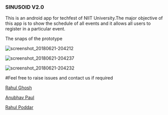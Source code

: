 
### SINUSOID V2.0

   This is an android app for techfest of NIIT University.The major objective of this app is to show the schedule of all events and it allows all users to register in a particular event.
   
   The snaps of the prototype
   
   ![screenshot_20180621-204212](https://user-images.githubusercontent.com/22416933/41728387-55a88330-7594-11e8-8f45-8b3f72edd9ec.png)


![screenshot_20180621-204237](https://user-images.githubusercontent.com/22416933/41728428-7173294e-7594-11e8-8e8c-4130a4e5fe88.png)

![screenshot_20180621-204232](https://user-images.githubusercontent.com/22416933/41728466-81b8dc04-7594-11e8-9154-6571e6911a48.png)



#Feel free to raise issues and contact us if required

[Rahul Ghosh](https://github.com/ghrahul)

[Anubhav Paul](https://github.com/danish31)

[Rahul Poddar](https://github.com/BlueHat01)
